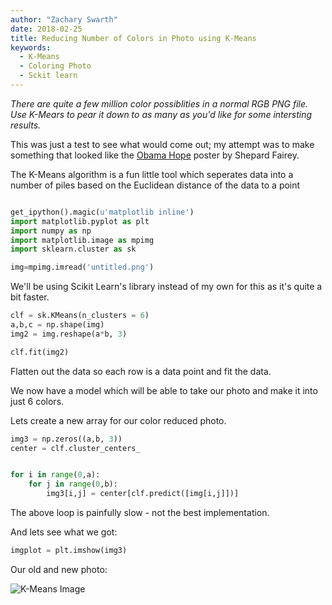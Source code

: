 ```yaml
---
author: "Zachary Swarth"
date: 2018-02-25
title: Reducing Number of Colors in Photo using K-Means
keywords:
  - K-Means
  - Coloring Photo
  - Sckit learn
---
```


*There are quite a few million color possiblities in a normal RGB PNG file.  Use K-Mears to pear it down to as many as you'd like for some intersting results.*


This was just a test to see what would come out; my attempt was to make something that looked like the [Obama Hope](https://en.wikipedia.org/wiki/Barack_Obama_%22Hope%22_poster) poster by Shepard Fairey.

The K-Means algorithm is a fun little tool which seperates data into a number of piles based on the Euclidean distance of the data to a point


```python

get_ipython().magic(u'matplotlib inline')
import matplotlib.pyplot as plt
import numpy as np
import matplotlib.image as mpimg
import sklearn.cluster as sk

img=mpimg.imread('untitled.png')
```

We'll be using Scikit Learn's library instead of my own for this as it's quite a bit faster.

```python
clf = sk.KMeans(n_clusters = 6)
a,b,c = np.shape(img)
img2 = img.reshape(a*b, 3)

clf.fit(img2)
```

Flatten out the data so each row is a data point and fit the data.

We now have a model which will be able to take our photo and make it into just 6 colors.

Lets create a new array for our color reduced photo.

```python
img3 = np.zeros((a,b, 3))
center = clf.cluster_centers_


for i in range(0,a):
    for j in range(0,b):
        img3[i,j] = center[clf.predict([img[i,j]])]
```
The above loop is painfully slow - not the best implementation.

And lets see what we got:

```python
imgplot = plt.imshow(img3)
```

Our old and new photo:

![K-Means Image](/img/KMeans.png)

